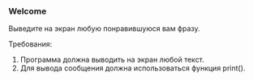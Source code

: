 
### Welcome

Выведите на экран любую понравившуюся вам фразу.

Требования:
1. Программа должна выводить на экран любой текст.
2. Для вывода сообщения должна использоваться функция print().